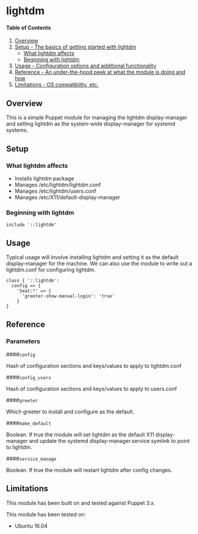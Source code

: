 # lightdm

#### Table of Contents

1. [Overview](#overview)
2. [Setup - The basics of getting started with lightdm](#setup)
    * [What lightdm affects](#what-lightdm-affects)
    * [Beginning with lightdm](#beginning-with-lightdm)
3. [Usage - Configuration options and additional functionality](#usage)
4. [Reference - An under-the-hood peek at what the module is doing and how](#reference)
5. [Limitations - OS compatibility, etc.](#limitations)

## Overview

This is a simple Puppet module for managing the lightdm display-manager and
setting lightdm as the system-wide display-manager for systemd systems.

## Setup

### What lightdm affects

* Installs lightdm package
* Manages /etc/lightdm/lightdm.conf
* Manages /etc/lightdm/users.conf
* Manages /etc/X11/default-display-manager

### Beginning with lightdm

```puppet
include '::lightdm'
```

## Usage

Typical usage will involve installing lightdm and setting it as the default
display-manager for the machine. We can also use the module to write out a
lightdm.conf for configuring lightdm.

```puppet
class { '::lightdm':
  config => {
    'Seat:*' => {
      'greeter-show-manual-login': 'true'
    }
}
```
## Reference

### Parameters

####`config`

Hash of configuration sections and keys/values to apply to lightdm.conf

####`config_users`

Hash of configuration sections and keys/values to apply to users.conf

####`greeter`

Which greeter to install and configure as the default.

####`make_default`

Boolean. If true the module will set lightdm as the default X11 display-manager
and update the systemd display-manager.service symlink to point to lightdm.

####`service_manage`

Boolean. If true the module will restart lightdm after config changes.

## Limitations

This module has been built on and tested against Puppet 3.x.

This module has been tested on:

* Ubuntu 16.04
